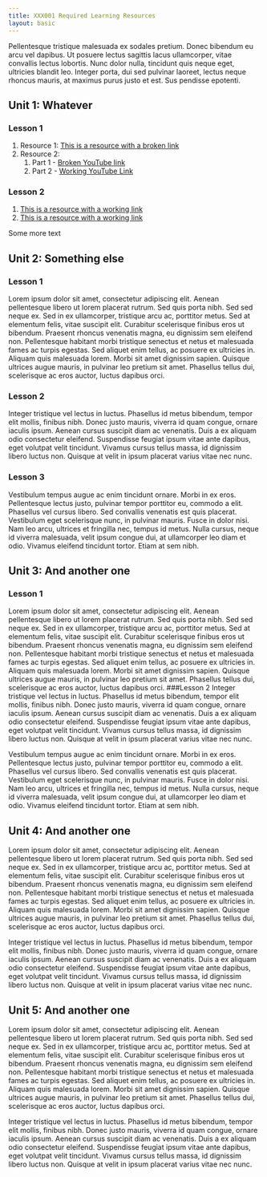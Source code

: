 ```yaml
---
title: XXX001 Required Learning Resources
layout: basic
---
```


Pellentesque tristique malesuada ex sodales pretium. Donec bibendum eu arcu vel dapibus. Ut posuere lectus sagittis lacus ullamcorper, vitae convallis lectus lobortis. Nunc dolor nulla, tincidunt quis neque eget, ultricies blandit leo. Integer porta, dui sed pulvinar laoreet, lectus neque rhoncus mauris, at maximus purus justo et est. Sus pendisse epotenti.

## Unit 1: Whatever 

### Lesson 1

1. Resource 1: [This is a resource with a broken link](https://this.is.a.broken.link/)
2. Resource 2:
    1. Part 1 - [Broken YouTube link](https://youtube.com/watch?v=xcvxgfsdgdsfgsdgf)
    2. Part 2 - [Working YouTube Link](https://youtube.com/watch?v=qj3QPx089g4)

### Lesson 2

1. [This is a resource with a working link](https://higheredpartners.co.uk/)
2. [This is a resource with a working link](https://www.bbc.co.uk/) 

Some more text

## Unit 2: Something else

### Lesson 1

Lorem ipsum dolor sit amet, consectetur adipiscing elit. Aenean pellentesque libero ut lorem placerat rutrum. Sed quis porta nibh. Sed sed neque ex. Sed in ex ullamcorper, tristique arcu ac, porttitor metus. Sed at elementum felis, vitae suscipit elit. Curabitur scelerisque finibus eros ut bibendum. Praesent rhoncus venenatis magna, eu dignissim sem eleifend non. Pellentesque habitant morbi tristique senectus et netus et malesuada fames ac turpis egestas. Sed aliquet enim tellus, ac posuere ex ultricies in. Aliquam quis malesuada lorem. Morbi sit amet dignissim sapien. Quisque ultrices augue mauris, in pulvinar leo pretium sit amet. Phasellus tellus dui, scelerisque ac eros auctor, luctus dapibus orci.

### Lesson 2

Integer tristique vel lectus in luctus. Phasellus id metus bibendum, tempor elit mollis, finibus nibh. Donec justo mauris, viverra id quam congue, ornare iaculis ipsum. Aenean cursus suscipit diam ac venenatis. Duis a ex aliquam odio consectetur eleifend. Suspendisse feugiat ipsum vitae ante dapibus, eget volutpat velit tincidunt. Vivamus cursus tellus massa, id dignissim libero luctus non. Quisque at velit in ipsum placerat varius vitae nec nunc.

### Lesson 3

Vestibulum tempus augue ac enim tincidunt ornare. Morbi in ex eros. Pellentesque lectus justo, pulvinar tempor porttitor eu, commodo a elit. Phasellus vel cursus libero. Sed convallis venenatis est quis placerat. Vestibulum eget scelerisque nunc, in pulvinar mauris. Fusce in dolor nisi. Nam leo arcu, ultrices et fringilla nec, tempus id metus. Nulla cursus, neque id viverra malesuada, velit ipsum congue dui, at ullamcorper leo diam et odio. Vivamus eleifend tincidunt tortor. Etiam at sem nibh.

## Unit 3: And another one

### Lesson 1

Lorem ipsum dolor sit amet, consectetur adipiscing elit. Aenean pellentesque libero ut lorem placerat rutrum. Sed quis porta nibh. Sed sed neque ex. Sed in ex ullamcorper, tristique arcu ac, porttitor metus. Sed at elementum felis, vitae suscipit elit. Curabitur scelerisque finibus eros ut bibendum. Praesent rhoncus venenatis magna, eu dignissim sem eleifend non. Pellentesque habitant morbi tristique senectus et netus et malesuada fames ac turpis egestas. Sed aliquet enim tellus, ac posuere ex ultricies in. Aliquam quis malesuada lorem. Morbi sit amet dignissim sapien. Quisque ultrices augue mauris, in pulvinar leo pretium sit amet. Phasellus tellus dui, scelerisque ac eros auctor, luctus dapibus orci.
###Lesson 2
Integer tristique vel lectus in luctus. Phasellus id metus bibendum, tempor elit mollis, finibus nibh. Donec justo mauris, viverra id quam congue, ornare iaculis ipsum. Aenean cursus suscipit diam ac venenatis. Duis a ex aliquam odio consectetur eleifend. Suspendisse feugiat ipsum vitae ante dapibus, eget volutpat velit tincidunt. Vivamus cursus tellus massa, id dignissim libero luctus non. Quisque at velit in ipsum placerat varius vitae nec nunc.

Vestibulum tempus augue ac enim tincidunt ornare. Morbi in ex eros. Pellentesque lectus justo, pulvinar tempor porttitor eu, commodo a elit. Phasellus vel cursus libero. Sed convallis venenatis est quis placerat. Vestibulum eget scelerisque nunc, in pulvinar mauris. Fusce in dolor nisi. Nam leo arcu, ultrices et fringilla nec, tempus id metus. Nulla cursus, neque id viverra malesuada, velit ipsum congue dui, at ullamcorper leo diam et odio. Vivamus eleifend tincidunt tortor. Etiam at sem nibh.

## Unit 4: And another one
Lorem ipsum dolor sit amet, consectetur adipiscing elit. Aenean pellentesque libero ut lorem placerat rutrum. Sed quis porta nibh. Sed sed neque ex. Sed in ex ullamcorper, tristique arcu ac, porttitor metus. Sed at elementum felis, vitae suscipit elit. Curabitur scelerisque finibus eros ut bibendum. Praesent rhoncus venenatis magna, eu dignissim sem eleifend non. Pellentesque habitant morbi tristique senectus et netus et malesuada fames ac turpis egestas. Sed aliquet enim tellus, ac posuere ex ultricies in. Aliquam quis malesuada lorem. Morbi sit amet dignissim sapien. Quisque ultrices augue mauris, in pulvinar leo pretium sit amet. Phasellus tellus dui, scelerisque ac eros auctor, luctus dapibus orci.

Integer tristique vel lectus in luctus. Phasellus id metus bibendum, tempor elit mollis, finibus nibh. Donec justo mauris, viverra id quam congue, ornare iaculis ipsum. Aenean cursus suscipit diam ac venenatis. Duis a ex aliquam odio consectetur eleifend. Suspendisse feugiat ipsum vitae ante dapibus, eget volutpat velit tincidunt. Vivamus cursus tellus massa, id dignissim libero luctus non. Quisque at velit in ipsum placerat varius vitae nec nunc.

## Unit 5: And another one
Lorem ipsum dolor sit amet, consectetur adipiscing elit. Aenean pellentesque libero ut lorem placerat rutrum. Sed quis porta nibh. Sed sed neque ex. Sed in ex ullamcorper, tristique arcu ac, porttitor metus. Sed at elementum felis, vitae suscipit elit. Curabitur scelerisque finibus eros ut bibendum. Praesent rhoncus venenatis magna, eu dignissim sem eleifend non. Pellentesque habitant morbi tristique senectus et netus et malesuada fames ac turpis egestas. Sed aliquet enim tellus, ac posuere ex ultricies in. Aliquam quis malesuada lorem. Morbi sit amet dignissim sapien. Quisque ultrices augue mauris, in pulvinar leo pretium sit amet. Phasellus tellus dui, scelerisque ac eros auctor, luctus dapibus orci.

Integer tristique vel lectus in luctus. Phasellus id metus bibendum, tempor elit mollis, finibus nibh. Donec justo mauris, viverra id quam congue, ornare iaculis ipsum. Aenean cursus suscipit diam ac venenatis. Duis a ex aliquam odio consectetur eleifend. Suspendisse feugiat ipsum vitae ante dapibus, eget volutpat velit tincidunt. Vivamus cursus tellus massa, id dignissim libero luctus non. Quisque at velit in ipsum placerat varius vitae nec nunc.

